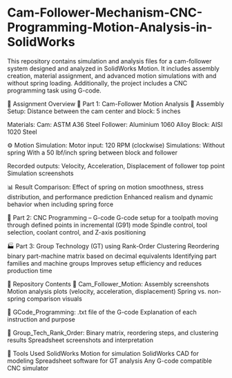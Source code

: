 # Cam-Follower-Mechanism-CNC-Programming-Motion-Analysis-in-SolidWorks
This repository contains simulation and analysis files for a cam-follower system designed and analyzed in SolidWorks Motion. It includes assembly creation, material assignment, and advanced motion simulations with and without spring loading. Additionally, the project includes a CNC programming task using G-code.

📄 Assignment Overview
🔧 Part 1: Cam-Follower Motion Analysis
🧩 Assembly Setup:
Distance between the cam center and block: 5 inches

Materials:
Cam: ASTM A36 Steel
Follower: Aluminium 1060 Alloy
Block: AISI 1020 Steel

⚙️ Motion Simulation:
Motor input: 120 RPM (clockwise)
Simulations:
Without spring
With a 50 lbf/inch spring between block and follower

Recorded outputs:
Velocity, Acceleration, Displacement of follower top point
Simulation screenshots

📊 Result Comparison:
Effect of spring on motion smoothness, stress distribution, and performance prediction
Enhanced realism and dynamic behavior when including spring force

🧾 Part 2: CNC Programming – G-code
G-code setup for a toolpath moving through defined points in incremental (G91) mode
Spindle control, tool selection, coolant control, and Z-axis positioning

🏭 Part 3: Group Technology (GT) using Rank-Order Clustering
Reordering binary part-machine matrix based on decimal equivalents
Identifying part families and machine groups
Improves setup efficiency and reduces production time

📁 Repository Contents
📂 Cam_Follower_Motion:
Assembly screenshots
Motion analysis plots (velocity, acceleration, displacement)
Spring vs. non-spring comparison visuals

📂 GCode_Programming:
.txt file of the G-code
Explanation of each instruction and purpose

📂 Group_Tech_Rank_Order:
Binary matrix, reordering steps, and clustering results
Spreadsheet screenshots and interpretation

🧰 Tools Used
SolidWorks Motion for simulation
SolidWorks CAD for modeling
Spreadsheet software for GT analysis
Any G-code compatible CNC simulator
